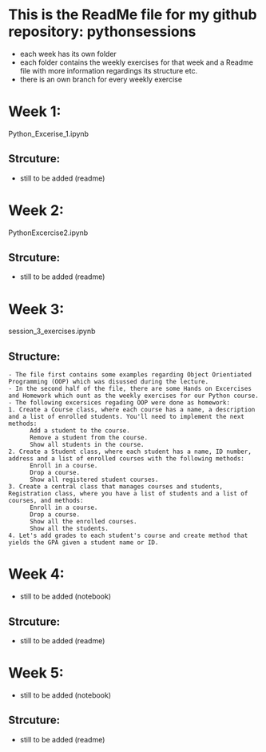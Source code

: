 # This is the ReadMe file for my github repository: pythonsessions 
 - each week has its own folder
 - each folder contains the weekly exercises for that week and a Readme file with more information regardings its structure etc. 
 - there is an own branch for every weekly exercise


# Week 1: 
  Python_Excerise_1.ipynb
  ## Strcuture:
  - still to be added (readme)
# Week 2:
  PythonExcercise2.ipynb
  ## Strcuture:
  - still to be added (readme)
# Week 3:
  session_3_exercises.ipynb
  ## Structure:
    - The file first contains some examples regarding Object Orientiated Programming (OOP) which was disussed during the lecture.
    - In the second half of the file, there are some Hands on Excercises and Homework which ount as the weekly exercises for our Python course.
    - The following excersices regading OOP were done as homework:
    1. Create a Course class, where each course has a name, a description and a list of enrolled students. You'll need to implement the next methods:
          Add a student to the course.
          Remove a student from the course.
          Show all students in the course.
    2. Create a Student class, where each student has a name, ID number, address and a list of enrolled courses with the following methods:
          Enroll in a course.
          Drop a course.
          Show all registered student courses.
    3. Create a central class that manages courses and students, Registration class, where you have a list of students and a list of courses, and methods:
          Enroll in a course.
          Drop a course.
          Show all the enrolled courses.
          Show all the students.
    4. Let's add grades to each student's course and create method that yields the GPA given a student name or ID.
 # Week 4:
  - still to be added (notebook)
  ## Strcuture:
  - still to be added (readme)
 # Week 5:
  - still to be added (notebook)
  ## Strcuture:
  - still to be added (readme)
